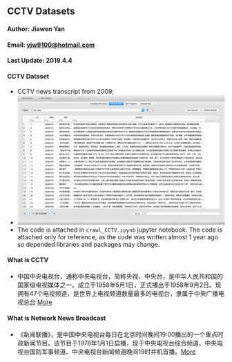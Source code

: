 ## CCTV Datasets

#### Author: Jiawen Yan
#### Email: yjw9100@hotmail.com
#### Last Update: 2019.4.4


#### CCTV Dataset

* CCTV news transcript from 2009;
* ![Sample Data](CCTV/screenshot.png)
* The code is attached in `crawl_CCTV.ipynb` jupyter notebook. The code is attached only for reference, as the code was written almost 1 year ago so depended libraries and packages may change. 


#### What is CCTV

* 中国中央电视台，通称中央电视台，简称央视、中央台，是中华人民共和国的国家级电视媒体之一。成立于1958年5月1日，正式播出于1958年9月2日。现拥有47个电视频道，是世界上电视频道数量最多的电视台，隶属于中央广播电视总台 [More](https://zh.wikipedia.org/wiki/新闻联播)

#### What is Network News Broadcast

* 《新闻联播》，是中国中央电视台每日在北京时间晚间19:00播出的一个重点时政新闻节目。该节目于1978年1月1日启播，现于中央电视台综合频道、中央电视台国防军事频道、中央电视台新闻频道晚间19时并机首播。[More](https://zh.wikipedia.org/wiki/中国中央电视台)